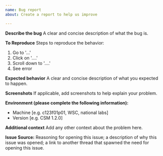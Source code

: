 ```yaml
---
name: Bug report
about: Create a report to help us improve

---
```


**Describe the bug**
A clear and concise description of what the bug is.

**To Reproduce**
Steps to reproduce the behavior:
1. Go to '...'
2. Click on '....'
3. Scroll down to '....'
4. See error

**Expected behavior**
A clear and concise description of what you expected to happen.

**Screenshots**
If applicable, add screenshots to help explain your problem.

**Environment (please complete the following information):**
 - Machine [e.g. c123f01p01, WSC, national labs]
 - Version [e.g. CSM 1.2.0]

**Additional context**
Add any other context about the problem here.

**Issue Source:**
Reasoning for opening this issue; a description of why this issue was opened; a link to another thread that spawned the need for opening this issue.
